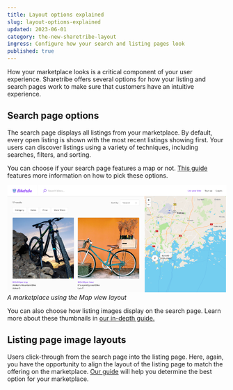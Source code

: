 ```yaml
---
title: Layout options explained
slug: layout-options-explained
updated: 2023-06-01
category: the-new-sharetribe-layout
ingress: Configure how your search and listing pages look
published: true
---
```


How your marketplace looks is a critical component of your user
experience. Sharetribe offers several options for how your listing and
search pages work to make sure that customers have an intuitive
experience.

## Search page options

The search page displays all listings from your marketplace. By default,
every open listing is shown with the most recent listings showing first.
Your users can discover listings using a variety of techniques,
including searches, filters, and sorting.

You can choose if your search page features a map or not.
[This guide](https://www.sharetribe.com/docs/the-new-sharetribe/search-page-layout-options)
features more information on how to pick these options.

![Map view option for search page layout](./map-view.png) _A marketplace
using the Map view layout_

You can also choose how listing images display on the search page. Learn
more about these thumbnails in
[our in-depth guide.](https://www.sharetribe.com/docs/the-new-sharetribe/listing-thumbnail-aspect-ratio)

## Listing page image layouts

Users click-through from the search page into the listing page. Here,
again, you have the opportunity to align the layout of the listing page
to match the offering on the marketplace.
[Our guide](https://www.sharetribe.com/docs/the-new-sharetribe/listing-page-image-layouts)
will help you determine the best option for your marketplace.
